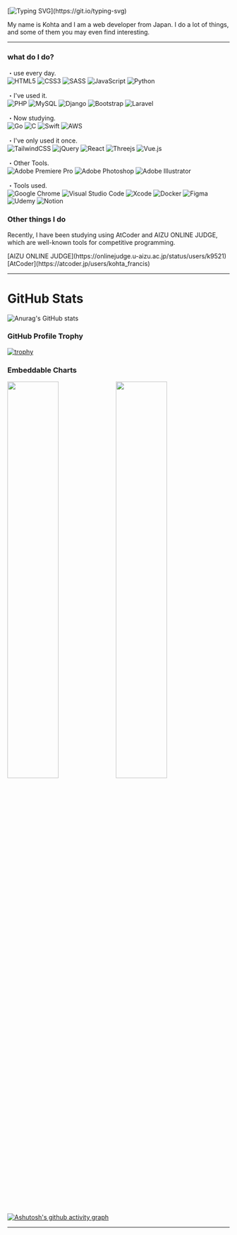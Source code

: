 [![Typing SVG](https://readme-typing-svg.herokuapp.com?size=25&duration=7000&color=72F700&vCenter=true&multiline=true&lines=Hi+there+and+welcome+to+my+page!)](https://git.io/typing-svg)

 My name is Kohta and I am a web developer from Japan. I do a lot of things, and some of them you may even find interesting.
 
 ---
 
 ### what do I do?
・use every day.<br>
![HTML5](https://img.shields.io/badge/html5-%23E34F26.svg?style=for-the-badge&logo=html5&logoColor=white)
![CSS3](https://img.shields.io/badge/css3-%231572B6.svg?style=for-the-badge&logo=css3&logoColor=white)
![SASS](https://img.shields.io/badge/SASS-hotpink.svg?style=for-the-badge&logo=SASS&logoColor=white)
![JavaScript](https://img.shields.io/badge/javascript-%23323330.svg?style=for-the-badge&logo=javascript&logoColor=%23F7DF1E)
![Python](https://img.shields.io/badge/python-3670A0?style=for-the-badge&logo=python&logoColor=ffdd54)

・I've used it.<br>
![PHP](https://img.shields.io/badge/php-%23777BB4.svg?style=for-the-badge&logo=php&logoColor=white)
![MySQL](https://img.shields.io/badge/mysql-%2300f.svg?style=for-the-badge&logo=mysql&logoColor=white)
![Django](https://img.shields.io/badge/django-%23092E20.svg?style=for-the-badge&logo=django&logoColor=white)
![Bootstrap](https://img.shields.io/badge/bootstrap-%23563D7C.svg?style=for-the-badge&logo=bootstrap&logoColor=white)
![Laravel](https://img.shields.io/badge/laravel-%23FF2D20.svg?style=for-the-badge&logo=laravel&logoColor=white)


・Now studying.<br>
![Go](https://img.shields.io/badge/go-%2300ADD8.svg?style=for-the-badge&logo=go&logoColor=white)
![C](https://img.shields.io/badge/c-%2300599C.svg?style=for-the-badge&logo=c&logoColor=white)
![Swift](https://img.shields.io/badge/swift-F54A2A?style=for-the-badge&logo=swift&logoColor=white)
![AWS](https://img.shields.io/badge/AWS-%23FF9900.svg?style=for-the-badge&logo=amazon-aws&logoColor=white)

・I've only used it once.<br>
![TailwindCSS](https://img.shields.io/badge/tailwindcss-%2338B2AC.svg?style=for-the-badge&logo=tailwind-css&logoColor=white)
![jQuery](https://img.shields.io/badge/jquery-%230769AD.svg?style=for-the-badge&logo=jquery&logoColor=white)
![React](https://img.shields.io/badge/react-%2320232a.svg?style=for-the-badge&logo=react&logoColor=%2361DAFB)
![Threejs](https://img.shields.io/badge/threejs-black?style=for-the-badge&logo=three.js&logoColor=white)
![Vue.js](https://img.shields.io/badge/vuejs-%2335495e.svg?style=for-the-badge&logo=vuedotjs&logoColor=%234FC08D)

・Other Tools.<br>
![Adobe Premiere Pro](https://img.shields.io/badge/Adobe%20Premiere%20Pro-9999FF.svg?style=for-the-badge&logo=Adobe%20Premiere%20Pro&logoColor=white)
![Adobe Photoshop](https://img.shields.io/badge/adobe%20photoshop-%2331A8FF.svg?style=for-the-badge&logo=adobe%20photoshop&logoColor=white)
![Adobe Illustrator](https://img.shields.io/badge/adobe%20illustrator-%23FF9A00.svg?style=for-the-badge&logo=adobe%20illustrator&logoColor=white)


・Tools used.<br>
![Google Chrome](https://img.shields.io/badge/Google%20Chrome-4285F4?style=for-the-badge&logo=GoogleChrome&logoColor=white)
![Visual Studio Code](https://img.shields.io/badge/Visual%20Studio%20Code-0078d7.svg?style=for-the-badge&logo=visual-studio-code&logoColor=white)
![Xcode](https://img.shields.io/badge/Xcode-007ACC?style=for-the-badge&logo=Xcode&logoColor=white)
![Docker](https://img.shields.io/badge/docker-%230db7ed.svg?style=for-the-badge&logo=docker&logoColor=white)
![Figma](https://img.shields.io/badge/figma-%23F24E1E.svg?style=for-the-badge&logo=figma&logoColor=white)
![Udemy](https://img.shields.io/badge/Udemy-A435F0?style=for-the-badge&logo=Udemy&logoColor=white)
![Notion](https://img.shields.io/badge/Notion-%23000000.svg?style=for-the-badge&logo=notion&logoColor=white)


 ### Other things I do
 
<p>Recently, I have been studying using AtCoder and AIZU ONLINE JUDGE, which are well-known tools for competitive programming.</p>
 [AIZU ONLINE JUDGE](https://onlinejudge.u-aizu.ac.jp/status/users/k9521)
 [AtCoder](https://atcoder.jp/users/kohta_francis)

---

# GitHub Stats
![Anurag's GitHub stats](https://github-readme-stats.vercel.app/api?username=kohta9521&show_icons=true&theme=chartreuse-dark)

### GitHub Profile Trophy
[![trophy](https://github-profile-trophy.vercel.app/?username=ryo-ma&column=8&theme=matrix)](https://github.com/ryo-ma/github-profile-trophy)

### Embeddable Charts
<a href="https://wakatime.com"><img width="48%" src="https://wakatime.com/share/@4464c829-1723-447a-a468-c2afe832b295/35b261f6-846f-4bf2-bc10-a3f32c9393b5.png" /></a>
<a href="https://wakatime.com"><img width="48%" src="https://wakatime.com/share/@4464c829-1723-447a-a468-c2afe832b295/5a3bd7eb-2883-4032-8db2-56762b4048ab.png" /></a>

[![Ashutosh's github activity graph](https://activity-graph.herokuapp.com/graph?username=kohta9521&theme=chartreuse-dark)](https://github.com/ashutosh00710/github-readme-activity-graph)

---
